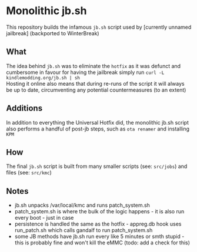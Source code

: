 # Monolithic jb.sh

This repository builds the infamous `jb.sh` script used by [currently unnamed jailbreak] (backported to WinterBreak)  

## What
The idea behind `jb.sh` was to eliminate the `hotfix` as it was defunct and cumbersome in favour for having the jailbreak simply run `curl -L kindlemodding.org/jb.sh | sh`  
Hosting it online also means that during re-runs of the script it will always be up to date, circumventing any potential countermeasures (to an extent)

## Additions
In addition to everything the Universal Hotfix did, the monolithic jb.sh script also performs a handful of post-jb steps, such as `ota renamer` and installing `KPM`

## How
The final `jb.sh` script is built from many smaller scripts (see: `src/jobs`) and files (see: `src/kmc`)


## Notes
- jb.sh unpacks /var/local/kmc and runs patch_system.sh
- patch_system.sh is where the bulk of the logic happens - it is also run every boot - just in case
- persistence is handled the same as the hotfix - appreg.db hook uses run_patch.sh which calls gandalf to run patch_system.sh
- some JB methods have jb.sh run every like 5 minutes or smth stupid - this is probably fine and won't kill the eMMC
    (todo: add a check for this)